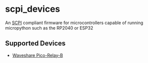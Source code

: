 # scpi_devices
An [SCPI](https://en.wikipedia.org/wiki/Standard_Commands_for_Programmable_Instruments) compliant firmware for microcontrollers capable of running micropython such as the RP2040 or ESP32

## Supported Devices
- [Waveshare Pico-Relay-B](https://www.waveshare.com/pico-relay-b.htm)
